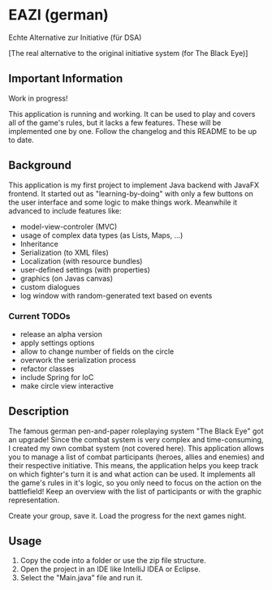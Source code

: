 # EAZI (german)
Echte Alternative zur Initiative (für DSA)

[The real alternative to the original initiative system (for The Black Eye)]

## Important Information

Work in progress!

This application is running and working. It can be used to play and covers all of the game's rules, but it lacks a few features. These will be implemented one by one. Follow the changelog and this README to be up to date.

## Background

This application is my first project to implement Java backend with JavaFX frontend.
It started out as "learning-by-doing" with only a few buttons on the user interface and some logic to make things work.
Meanwhile it advanced to include features like:
- model-view-controler (MVC)
- usage of complex data types (as Lists, Maps, ...)
- Inheritance
- Serialization (to XML files)
- Localization (with resource bundles)
- user-defined settings (with properties)
- graphics (on Javas canvas)
- custom dialogues
- log window with random-generated text based on events

### Current TODOs

- release an alpha version
- apply settings options
- allow to change number of fields on the circle
- overwork the serialization process
- refactor classes
- include Spring for IoC
- make circle view interactive

## Description

The famous german pen-and-paper roleplaying system "The Black Eye" got an upgrade!
Since the combat system is very complex and time-consuming, I created my own combat system (not covered here).
This application allows you to manage a list of combat participants (heroes, allies and enemies) and their respective initiative.
This means, the application helps you keep track on which fighter's turn it is and what action can be used.
It implements all the game's rules in it's logic, so you only need to focus on the action on the battlefield!
Keep an overview with the list of participants or with the graphic representation.

Create your group, save it. Load the progress for the next games night.

## Usage

1. Copy the code into a folder or use the zip file structure.
2. Open the project in an IDE like IntelliJ IDEA or Eclipse.
3. Select the "Main.java" file and run it.
